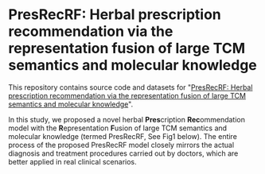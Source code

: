 # PresRecRF: Herbal prescription recommendation via the representation fusion of large TCM semantics and molecular knowledge
This repository contains source code and datasets for "[PresRecRF: Herbal prescription recommendation via the representation fusion of large TCM semantics and molecular knowledge](https://doi.org/10.1016/j.phymed.2024.156116)". 

In this study, we proposed a novel herbal **Pres**cription **Rec**ommendation model with the **R**epresentation **F**usion of large TCM semantics and molecular knowledge (termed PresRecRF, See Fig1 below). 
The entire process of the proposed PresRecRF model closely mirrors the actual diagnosis and treatment procedures carried out by doctors, which are better applied in real clinical scenarios.

